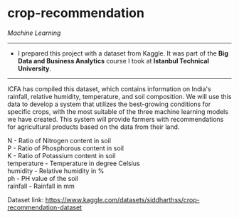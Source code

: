 # crop-recommendation

*Machine Learning*

---
* I prepared this project with a dataset from Kaggle. It was part of the **Big Data and Business Analytics** course I took at **Istanbul Technical University**.
---

ICFA has compiled this dataset, which contains information on India's rainfall, relative humidity, temperature, and soil composition. We will use this data to develop a system that utilizes the best-growing conditions for specific crops, with the most suitable of the three machine learning models we have created. This system will provide farmers with recommendations for agricultural products based on the data from their land.


N - Ratio of Nitrogen content in soil\
P - Ratio of Phosphorous content in soil\
K - Ratio of Potassium content in soil\
temperature - Temperature in degree Celsius\
humidity - Relative humidity in %\
ph - PH value of the soil\
rainfall - Rainfall in mm

Dataset link:
https://www.kaggle.com/datasets/siddharthss/crop-recommendation-dataset
